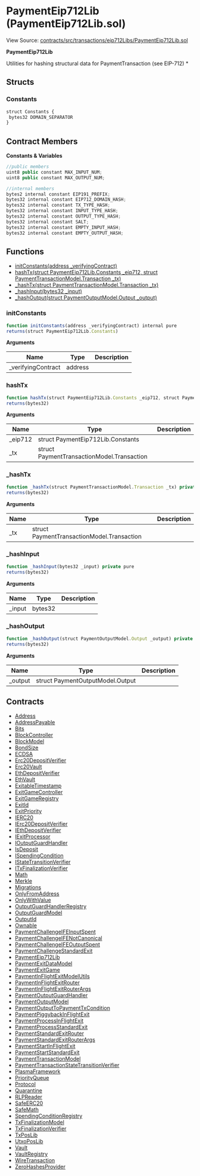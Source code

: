 # PaymentEip712Lib (PaymentEip712Lib.sol)

View Source: [contracts/src/transactions/eip712Libs/PaymentEip712Lib.sol](../../contracts/src/transactions/eip712Libs/PaymentEip712Lib.sol)

**PaymentEip712Lib**

Utilities for hashing structural data for PaymentTransaction (see EIP-712)
 *

## Structs
### Constants

```js
struct Constants {
 bytes32 DOMAIN_SEPARATOR
}
```

## Contract Members
**Constants & Variables**

```js
//public members
uint8 public constant MAX_INPUT_NUM;
uint8 public constant MAX_OUTPUT_NUM;

//internal members
bytes2 internal constant EIP191_PREFIX;
bytes32 internal constant EIP712_DOMAIN_HASH;
bytes32 internal constant TX_TYPE_HASH;
bytes32 internal constant INPUT_TYPE_HASH;
bytes32 internal constant OUTPUT_TYPE_HASH;
bytes32 internal constant SALT;
bytes32 internal constant EMPTY_INPUT_HASH;
bytes32 internal constant EMPTY_OUTPUT_HASH;

```

## Functions

- [initConstants(address _verifyingContract)](#initconstants)
- [hashTx(struct PaymentEip712Lib.Constants _eip712, struct PaymentTransactionModel.Transaction _tx)](#hashtx)
- [_hashTx(struct PaymentTransactionModel.Transaction _tx)](#_hashtx)
- [_hashInput(bytes32 _input)](#_hashinput)
- [_hashOutput(struct PaymentOutputModel.Output _output)](#_hashoutput)

### initConstants

```js
function initConstants(address _verifyingContract) internal pure
returns(struct PaymentEip712Lib.Constants)
```

**Arguments**

| Name        | Type           | Description  |
| ------------- |------------- | -----|
| _verifyingContract | address |  | 

### hashTx

```js
function hashTx(struct PaymentEip712Lib.Constants _eip712, struct PaymentTransactionModel.Transaction _tx) internal pure
returns(bytes32)
```

**Arguments**

| Name        | Type           | Description  |
| ------------- |------------- | -----|
| _eip712 | struct PaymentEip712Lib.Constants |  | 
| _tx | struct PaymentTransactionModel.Transaction |  | 

### _hashTx

```js
function _hashTx(struct PaymentTransactionModel.Transaction _tx) private pure
returns(bytes32)
```

**Arguments**

| Name        | Type           | Description  |
| ------------- |------------- | -----|
| _tx | struct PaymentTransactionModel.Transaction |  | 

### _hashInput

```js
function _hashInput(bytes32 _input) private pure
returns(bytes32)
```

**Arguments**

| Name        | Type           | Description  |
| ------------- |------------- | -----|
| _input | bytes32 |  | 

### _hashOutput

```js
function _hashOutput(struct PaymentOutputModel.Output _output) private pure
returns(bytes32)
```

**Arguments**

| Name        | Type           | Description  |
| ------------- |------------- | -----|
| _output | struct PaymentOutputModel.Output |  | 

## Contracts

* [Address](Address.md)
* [AddressPayable](AddressPayable.md)
* [Bits](Bits.md)
* [BlockController](BlockController.md)
* [BlockModel](BlockModel.md)
* [BondSize](BondSize.md)
* [ECDSA](ECDSA.md)
* [Erc20DepositVerifier](Erc20DepositVerifier.md)
* [Erc20Vault](Erc20Vault.md)
* [EthDepositVerifier](EthDepositVerifier.md)
* [EthVault](EthVault.md)
* [ExitableTimestamp](ExitableTimestamp.md)
* [ExitGameController](ExitGameController.md)
* [ExitGameRegistry](ExitGameRegistry.md)
* [ExitId](ExitId.md)
* [ExitPriority](ExitPriority.md)
* [IERC20](IERC20.md)
* [IErc20DepositVerifier](IErc20DepositVerifier.md)
* [IEthDepositVerifier](IEthDepositVerifier.md)
* [IExitProcessor](IExitProcessor.md)
* [IOutputGuardHandler](IOutputGuardHandler.md)
* [IsDeposit](IsDeposit.md)
* [ISpendingCondition](ISpendingCondition.md)
* [IStateTransitionVerifier](IStateTransitionVerifier.md)
* [ITxFinalizationVerifier](ITxFinalizationVerifier.md)
* [Math](Math.md)
* [Merkle](Merkle.md)
* [Migrations](Migrations.md)
* [OnlyFromAddress](OnlyFromAddress.md)
* [OnlyWithValue](OnlyWithValue.md)
* [OutputGuardHandlerRegistry](OutputGuardHandlerRegistry.md)
* [OutputGuardModel](OutputGuardModel.md)
* [OutputId](OutputId.md)
* [Ownable](Ownable.md)
* [PaymentChallengeIFEInputSpent](PaymentChallengeIFEInputSpent.md)
* [PaymentChallengeIFENotCanonical](PaymentChallengeIFENotCanonical.md)
* [PaymentChallengeIFEOutputSpent](PaymentChallengeIFEOutputSpent.md)
* [PaymentChallengeStandardExit](PaymentChallengeStandardExit.md)
* [PaymentEip712Lib](PaymentEip712Lib.md)
* [PaymentExitDataModel](PaymentExitDataModel.md)
* [PaymentExitGame](PaymentExitGame.md)
* [PaymentInFlightExitModelUtils](PaymentInFlightExitModelUtils.md)
* [PaymentInFlightExitRouter](PaymentInFlightExitRouter.md)
* [PaymentInFlightExitRouterArgs](PaymentInFlightExitRouterArgs.md)
* [PaymentOutputGuardHandler](PaymentOutputGuardHandler.md)
* [PaymentOutputModel](PaymentOutputModel.md)
* [PaymentOutputToPaymentTxCondition](PaymentOutputToPaymentTxCondition.md)
* [PaymentPiggybackInFlightExit](PaymentPiggybackInFlightExit.md)
* [PaymentProcessInFlightExit](PaymentProcessInFlightExit.md)
* [PaymentProcessStandardExit](PaymentProcessStandardExit.md)
* [PaymentStandardExitRouter](PaymentStandardExitRouter.md)
* [PaymentStandardExitRouterArgs](PaymentStandardExitRouterArgs.md)
* [PaymentStartInFlightExit](PaymentStartInFlightExit.md)
* [PaymentStartStandardExit](PaymentStartStandardExit.md)
* [PaymentTransactionModel](PaymentTransactionModel.md)
* [PaymentTransactionStateTransitionVerifier](PaymentTransactionStateTransitionVerifier.md)
* [PlasmaFramework](PlasmaFramework.md)
* [PriorityQueue](PriorityQueue.md)
* [Protocol](Protocol.md)
* [Quarantine](Quarantine.md)
* [RLPReader](RLPReader.md)
* [SafeERC20](SafeERC20.md)
* [SafeMath](SafeMath.md)
* [SpendingConditionRegistry](SpendingConditionRegistry.md)
* [TxFinalizationModel](TxFinalizationModel.md)
* [TxFinalizationVerifier](TxFinalizationVerifier.md)
* [TxPosLib](TxPosLib.md)
* [UtxoPosLib](UtxoPosLib.md)
* [Vault](Vault.md)
* [VaultRegistry](VaultRegistry.md)
* [WireTransaction](WireTransaction.md)
* [ZeroHashesProvider](ZeroHashesProvider.md)
